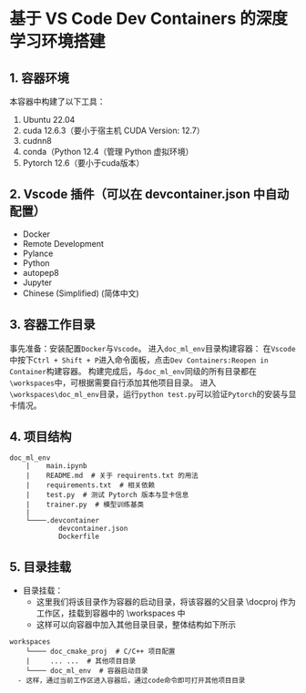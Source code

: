 # 基于 VS Code Dev Containers 的深度学习环境搭建

## 1. 容器环境

本容器中构建了以下工具：

1. Ubuntu 22.04
2. cuda 12.6.3（要小于宿主机 CUDA Version: 12.7）
3. cudnn8
4. conda（Python 12.4（管理 Python 虚拟环境）
5. Pytorch 12.6（要小于cuda版本）

## 2. Vscode 插件（可以在 devcontainer.json 中自动配置）

- Docker
- Remote Development
- Pylance
- Python
- autopep8
- Jupyter
- Chinese (Simplified) (简体中文)

## 3. 容器工作目录

事先准备：安装配置`Docker`与`Vscode`。
进入`doc_ml_env`目录构建容器：
在`Vscode`中按下`Ctrl + Shift + P`进入命令面板，点击`Dev Containers:Reopen in Container`构建容器。
构建完成后，与`doc_ml_env`同级的所有目录都在`\workspaces`中，可根据需要自行添加其他项目目录。
进入`\workspaces\doc_ml_env`目录，运行`python test.py`可以验证`Pytorch`的安装与显卡情况。
  
## 4. 项目结构

```text
doc_ml_env
    |    main.ipynb
    |    README.md  # 关于 requirents.txt 的用法
    |    requirements.txt  # 相关依赖
    |    test.py  # 测试 Pytorch 版本与显卡信息
    |    trainer.py  # 模型训练基类
    |    
    └────.devcontainer
            devcontainer.json
            Dockerfile
```

## 5. 目录挂载

- 目录挂载：
  - 这里我们将该目录作为容器的启动目录，将该容器的父目录 \docproj 作为工作区，挂载到容器中的 \workspaces 中
  - 这样可以向容器中加入其他目录目录，整体结构如下所示

```text
workspaces
    └──── doc_cmake_proj  # C/C++ 项目配置  
    |     ... ...  # 其他项目目录     
    └──── doc_ml_env  # 容器启动目录
  - 这样，通过当前工作区进入容器后，通过code命令即可打开其他项目目录
```
